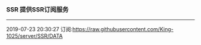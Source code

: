 ### SSR 提供SSR订阅服务
---
2019-07-23 20:30:27 订阅:https://raw.githubusercontent.com/King-1025/server/SSR/DATA
